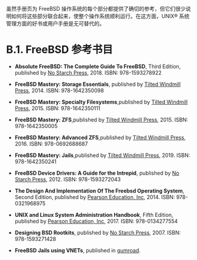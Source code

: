 虽然手册页为 FreeBSD 操作系统的每个部分都提供了确切的参考，但它们很少说明如何将这些部分联合起来，使整个操作系统顺利运行。在这方面，UNIX® 系统管理方面的好书或用户手册是无可替代的。

# B.1. FreeBSD 参考书目

- **Absolute FreeBSD: The Complete Guide To FreeBSD**, Third Edition, published by [No Starch Press](https://nostarch.com/absfreebsd3), 2018. ISBN: 978-1593278922

- **FreeBSD Mastery: Storage Essentials**, published by [Tilted Windmill Press](https://www.tiltedwindmillpress.com/product/freebsd-mastery-storage-essentials/), 2014. ISBN: 978-1642350098

- **FreeBSD Mastery: Specialty Filesystems**,published by [Tilted Windmill Press](https://www.tiltedwindmillpress.com/product/freebsd-mastery-storage-essentials/), 2015. ISBN: 978-1642350111

- **FreeBSD Mastery: ZFS**,published by [Tilted Windmill Press](https://www.tiltedwindmillpress.com/product/freebsd-mastery-storage-essentials/), 2015. ISBN: 978-1642350005

- **FreeBSD Mastery: Advanced ZFS**,published by [Tilted Windmill Press](https://www.tiltedwindmillpress.com/product/freebsd-mastery-storage-essentials/), 2016. ISBN: 978-0692688687

- **FreeBSD Mastery: Jails**,published by [Tilted Windmill Press](https://www.tiltedwindmillpress.com/product/freebsd-mastery-storage-essentials/), 2019. ISBN: 978-1642350241

- **FreeBSD Device Drivers: A Guide for the Intrepid**, published by [No Starch Press](https://nostarch.com/absfreebsd3), 2012. ISBN: 978-1593272043

- **The Design And Implementation Of The Freebsd Operating System**, Second Edition, published by [Pearson Education, Inc](https://www.pearson.com/store/p/design-and-implementation-of-the-freebsd-operating-system-the/P200000000463/9780321968975), 2014. ISBN: 978-0321968975

- **UNIX and Linux System Administration Handbook**, Fifth Edition, published by [Pearson Education, Inc](https://www.pearson.com/store/p/design-and-implementation-of-the-freebsd-operating-system-the/P200000000463/9780321968975), 2017. ISBN: 978-0134277554

- **Designing BSD Rootkits**, published by [No Starch Press](https://nostarch.com/absfreebsd3), 2007. ISBN: 978-1593271428

- **FreeBSD Jails using VNETs**, published in [gumroad](https://rderik.gumroad.com/l/uwOLZ).